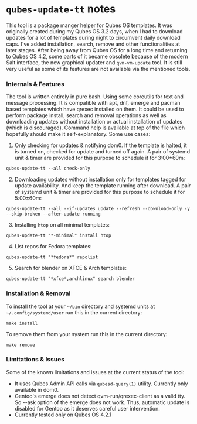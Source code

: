 # `qubes-update-tt` notes
This tool is a package manger helper for Qubes OS templates.
It was originally created during my Qubes OS 3.2 days, when I had to download
updates for a lot of templates during night to circumvent daily download caps.
I've added installation, search, remove and other functionalities at later
stages. After being away from Qubes OS for a long time and returning to Qubes OS 
4.2, some parts of it became obsolete because of the modern Salt interface, the
new graphical updater and `qvm-vm-update` tool. It is still very useful as some
of its features are not available via the mentioned tools.

### Internals & Features
The tool is written entirely in pure bash. Using some coreutils for text and
message processing. It is compatible with apt, dnf, emerge and pacman based
templates which have qrexec installed on them. It could be used to perform
package install, search and removal operations as well as downloading updates
without installation or actual installation of updates (which is discouraged).
Command help is available at top of the file which hopefully should make it
self-explanatory. Some use cases:

1. Only checking for updates & notifying dom0. If the template is halted, it is
turned on, checked for update and turned off again. A pair of systemd unit &
timer are provided for this purpose to schedule it for 3:00±60m:
```
qubes-update-tt --all check-only
```
2. Downloading updates without installation only for templates tagged for update
availability. And keep the template running after download. A pair of systemd
unit & timer are provided for this purpose to schedule it for 5:00±60m:
```
qubes-update-tt --all --if-updates update --refresh --download-only -y --skip-broken --after-update running
```
3. Installing `htop` on all minimal templates:
```
qubes-update-tt "*-minimal" install htop
```
4. List repos for Fedora templates:
```
qubes-update-tt "*fedora*" repolist
```
5. Search for blender on XFCE & Arch templates:
```
qubes-update-tt "*xfce*,archlinux" search blender
```

### Installation & Removal
To install the tool at your `~/bin` directory and systemd units at 
`~/.config/systemd/user` run this in the current directory:
```
make install
```
To remove them from your system run this in the current directory:
```
make remove
```

### Limitations & Issues
Some of the known limitations and issues at the current status of the tool:
- It uses Qubes Admin API calls via `qubesd-query(1)` utility. Currently only
available in dom0.
- Gentoo's emerge does not detect qvm-run/qrexec-client as a valid tty. So --ask
option of the emerge does not work. Thus, automatic update is disabled for
Gentoo as it deserves careful user intervention.
- Currently tested only on Qubes OS 4.2.1
